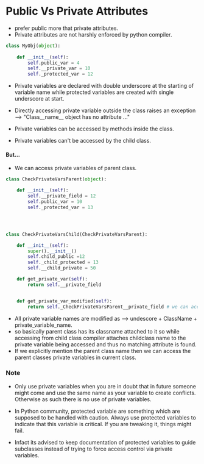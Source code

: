 # Public Vs Private Attributes

- prefer public more that private attributes.
- Private attributes are not harshly enforced by python compiler.

```python
class MyObj(object):
    
    def __init__(self):
        self.public_var = 4
        self.__private_var = 10
        self._protected_var = 12

```

- Private variables are declared with double underscore at the starting of variable name while protected variables are created
with single underscore at start.

- Directly accessing private variable outside the class raises an exception --> "Class__name__ object has no attribute ..."
- Private variables can be accessed by methods inside the class.

- Private variables can't be accessed by the child class.

#### But...

- We can access private variables of parent class.

```python
class CheckPrivateVarsParent(object):

    def __init__(self):
        self.__private_field = 12
        self.public_var = 10
        self._protected_var = 13




class CheckPrivateVarsChild(CheckPrivateVarsParent):

    def __init__(self):
        super().__init__()
        self.child_public =12
        self._child_protected = 13
        self.__child_private = 50

    def get_private_var(self):
        return self.__private_field


    def get_private_var_modified(self):
        return self._CheckPrivateVarsParent__private_field # we can access private variable of parent class
```

- All private variable names are modified as --> undescore + ClassName + private_variable_name.
- so basically parent class has its classname attached to it so while accessing from child class compiler attaches childclass name to the private variable being accessed and thus no matching attribute is found.
- If we explicitly mention the parent class name then we can access the parent classes private variables in current class.

### Note

- Only use private variables when you are in doubt that in future someone might come and use the same name as your variable to create conflicts. Otherwise as such there is no use of private variables.

- In Python community, protected variable are something which are supposed to be handled with caution. Always use protected variables to indicate that this variable is critical. If you
are tweaking it, things might fail.
- Infact its advised to keep documentation of protected variables to guide subclasses instead of trying to force access control via private variables.

